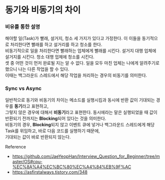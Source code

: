 # 동기와 비동기의 차이

### 비유를 통한 설명

해야할 일(Task)가 빨래, 설거지, 청소 세 가지가 있다고 가정한다. 이 이들을 동기적으로 처리한다면 빨래를 하고 설거리를 하고 청소를 한다.<br>
비동기적으로 일을 처리한다면 빨래하는 업체에게 빨래를 시킨다. 설거지 대행 업체에 설거지를 시킨다. 청소 대행 업체에 청소를 시킨다.<br>
셋 중 어떤 것이 먼저 완료될 지는 알 수 없다. 일을 모두 마친 업체는 나에게 알려주기로 했으니 나는 다른 작업을 할 수 있다. <br>
이때는 백그라운드 스레드에서 해당 작업을 처리하는 경우의 비동기를 의미한다.

### Sync vs Async

일반적으로 동기와 비동기의 차이는 메소드를 실행시킴과 동시에 반환 값이 기대되는 경우를 **동기**라고 표현하고,<br>
그렇지 않은 경우에 대해서 **비동기**라고 표현한다. 동시에라는 말은 실행되었을 때 값이 반환되기 전까지는 **Blocking**되어 있다는 것을 의미한다.<br>
비동기의 경우, **Blocking**되지 않고 이벤트 큐에 넣거나 백그라운드 스레드에게 해당 Task를 위임하고, 바로 다음 코드를 실행하기 때문에,<br>
기대되는 값이 바로 반환되지 않는다.

Reference
* https://github.com/JaeYeopHan/Interview_Question_for_Beginner/tree/master/OS#cpu-%EC%8A%A4%EC%BC%80%EC%A4%84%EB%9F%AC
* https://asfirstalways.tistory.com/348
